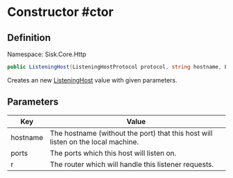 # Constructor #ctor

## Definition
Namespace: Sisk.Core.Http

```csharp
public ListeningHost(ListeningHostProtocol protocol, string hostname, ListeningPort[] ports, Router r)
```

Creates an new [ListeningHost](/spec/Sisk/Core/Http/ListeningHost) value with given parameters.

## Parameters

| Key | Value |
| --- | --- |
| hostname | The hostname (without the port) that this host will listen on the local machine. | 
| ports | The ports which this host will listen on. | 
| r | The router which will handle this listener requests. | 

